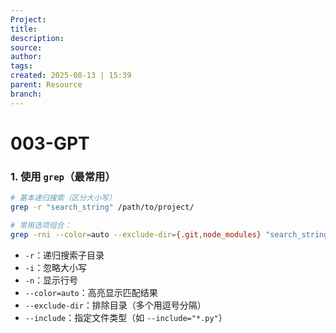 ```yaml
---
Project:
title: 
description: 
source: 
author: 
tags: 
created: 2025-08-13 | 15:39
parent: Resource
branch: 
---
```

# 003-GPT

### 1. 使用 `grep`（最常用）

```bash
# 基本递归搜索（区分大小写）
grep -r "search_string" /path/to/project/

# 常用选项组合：
grep -rni --color=auto --exclude-dir={.git,node_modules} "search_string" .
```
- `-r`：递归搜索子目录
- `-i`：忽略大小写
- `-n`：显示行号
- `--color=auto`：高亮显示匹配结果
- `--exclude-dir`：排除目录（多个用逗号分隔）
- `--include`：指定文件类型（如 `--include="*.py"`）